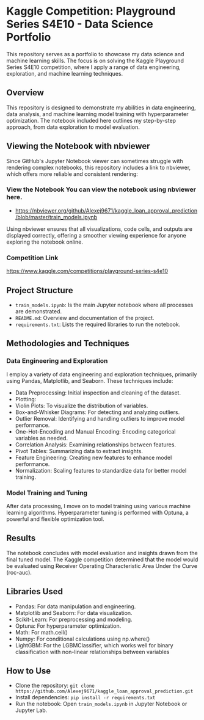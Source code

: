 # Kaggle Competition: Playground Series S4E10 - Data Science Portfolio

This repository serves as a portfolio to showcase my data science and machine learning skills. The focus is on solving the Kaggle Playground Series S4E10 competition, where I apply a range of data engineering, exploration, and machine learning techniques.

## Overview

This repository is designed to demonstrate my abilities in data engineering, data analysis, and machine learning model training with hyperparameter optimization. The notebook included here outlines my step-by-step approach, from data exploration to model evaluation.

## Viewing the Notebook with nbviewer

Since GitHub's Jupyter Notebook viewer can sometimes struggle with rendering complex notebooks, this repository includes a link to nbviewer, which offers more reliable and consistent rendering:

### View the Notebook You can view the notebook using nbviewer here.

- https://nbviewer.org/github/Alexej9671/kaggle_loan_approval_prediction/blob/master/train_models.ipynb

Using nbviewer ensures that all visualizations, code cells, and outputs are displayed correctly, offering a smoother viewing experience for anyone exploring the notebook online.

### Competition Link

https://www.kaggle.com/competitions/playground-series-s4e10

## Project Structure

- `train_models.ipynb`: Is the main Jupyter notebook where all processes are demonstrated.
- `README.md`: Overview and documentation of the project.
- `requirements.txt`: Lists the required libraries to run the notebook.

## Methodologies and Techniques

### Data Engineering and Exploration 

I employ a variety of data engineering and exploration techniques, primarily using Pandas, Matplotlib, and Seaborn. These techniques include:

- Data Preprocessing: Initial inspection and cleaning of the dataset.
- Plotting:
- Violin Plots: To visualize the distribution of variables.
- Box-and-Whisker Diagrams: For detecting and analyzing outliers.
- Outlier Removal: Identifying and handling outliers to improve model performance.
- One-Hot-Encoding and Manual Encoding: Encoding categorical variables as needed.
- Correlation Analysis: Examining relationships between features.
- Pivot Tables: Summarizing data to extract insights.
- Feature Engineering: Creating new features to enhance model performance.
- Normalization: Scaling features to standardize data for better model training.

### Model Training and Tuning 

After data processing, I move on to model training using various machine learning algorithms. Hyperparameter tuning is performed with Optuna, a powerful and flexible optimization tool.

## Results

The notebook concludes with model evaluation and insights drawn from the final tuned model. 
The Kaggle competition determined that the model would be evaluated using Receiver Operating Characteristic Area Under the Curve (roc-auc).

## Libraries Used

- Pandas: For data manipulation and engineering.
- Matplotlib and Seaborn: For data visualization.
- Scikit-Learn: For preprocessing and modeling.
- Optuna: For hyperparameter optimization.
- Math: For math.ceil()
- Numpy: For conditional calculations using np.where()
- LightGBM: For the LGBMClassifier, which works well for binary classification with non-linear relationships between variables

## How to Use

- Clone the repository: ``` git clone https://github.com/Alexej9671/kaggle_loan_approval_prediction.git ```
- Install dependencies: ``` pip install -r requirements.txt ```
- Run the notebook: Open `train_models.ipynb` in Jupyter Notebook or Jupyter Lab.
